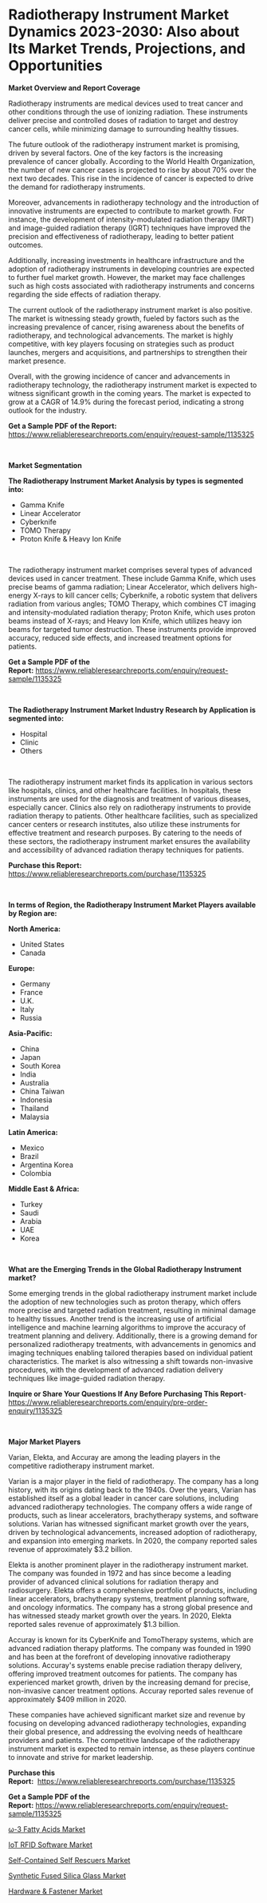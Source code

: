 <p><h1>Radiotherapy Instrument Market Dynamics 2023-2030: Also about Its Market Trends, Projections, and Opportunities</h1></p><p><strong>Market Overview and Report Coverage</strong></p>
<p><p>Radiotherapy instruments are medical devices used to treat cancer and other conditions through the use of ionizing radiation. These instruments deliver precise and controlled doses of radiation to target and destroy cancer cells, while minimizing damage to surrounding healthy tissues.</p><p>The future outlook of the radiotherapy instrument market is promising, driven by several factors. One of the key factors is the increasing prevalence of cancer globally. According to the World Health Organization, the number of new cancer cases is projected to rise by about 70% over the next two decades. This rise in the incidence of cancer is expected to drive the demand for radiotherapy instruments.</p><p>Moreover, advancements in radiotherapy technology and the introduction of innovative instruments are expected to contribute to market growth. For instance, the development of intensity-modulated radiation therapy (IMRT) and image-guided radiation therapy (IGRT) techniques have improved the precision and effectiveness of radiotherapy, leading to better patient outcomes.</p><p>Additionally, increasing investments in healthcare infrastructure and the adoption of radiotherapy instruments in developing countries are expected to further fuel market growth. However, the market may face challenges such as high costs associated with radiotherapy instruments and concerns regarding the side effects of radiation therapy.</p><p>The current outlook of the radiotherapy instrument market is also positive. The market is witnessing steady growth, fueled by factors such as the increasing prevalence of cancer, rising awareness about the benefits of radiotherapy, and technological advancements. The market is highly competitive, with key players focusing on strategies such as product launches, mergers and acquisitions, and partnerships to strengthen their market presence.</p><p>Overall, with the growing incidence of cancer and advancements in radiotherapy technology, the radiotherapy instrument market is expected to witness significant growth in the coming years. The market is expected to grow at a CAGR of 14.9% during the forecast period, indicating a strong outlook for the industry.</p></p>
<p><strong>Get a Sample PDF of the Report:</strong> <a href="https://www.reliableresearchreports.com/enquiry/request-sample/1135325">https://www.reliableresearchreports.com/enquiry/request-sample/1135325</a></p>
<p>&nbsp;</p>
<p><strong>Market Segmentation</strong></p>
<p><strong>The Radiotherapy Instrument Market Analysis by types is segmented into:</strong></p>
<p><ul><li>Gamma Knife</li><li>Linear Accelerator</li><li>Cyberknife</li><li>TOMO Therapy</li><li>Proton Knife & Heavy Ion Knife</li></ul></p>
<p>&nbsp;</p>
<p><p>The radiotherapy instrument market comprises several types of advanced devices used in cancer treatment. These include Gamma Knife, which uses precise beams of gamma radiation; Linear Accelerator, which delivers high-energy X-rays to kill cancer cells; Cyberknife, a robotic system that delivers radiation from various angles; TOMO Therapy, which combines CT imaging and intensity-modulated radiation therapy; Proton Knife, which uses proton beams instead of X-rays; and Heavy Ion Knife, which utilizes heavy ion beams for targeted tumor destruction. These instruments provide improved accuracy, reduced side effects, and increased treatment options for patients.</p></p>
<p><strong>Get a Sample PDF of the Report:</strong>&nbsp;<a href="https://www.reliableresearchreports.com/enquiry/request-sample/1135325">https://www.reliableresearchreports.com/enquiry/request-sample/1135325</a></p>
<p>&nbsp;</p>
<p><strong>The Radiotherapy Instrument Market Industry Research by Application is segmented into:</strong></p>
<p><ul><li>Hospital</li><li>Clinic</li><li>Others</li></ul></p>
<p>&nbsp;</p>
<p><p>The radiotherapy instrument market finds its application in various sectors like hospitals, clinics, and other healthcare facilities. In hospitals, these instruments are used for the diagnosis and treatment of various diseases, especially cancer. Clinics also rely on radiotherapy instruments to provide radiation therapy to patients. Other healthcare facilities, such as specialized cancer centers or research institutes, also utilize these instruments for effective treatment and research purposes. By catering to the needs of these sectors, the radiotherapy instrument market ensures the availability and accessibility of advanced radiation therapy techniques for patients.</p></p>
<p><strong>Purchase this Report:</strong>&nbsp; <a href="https://www.reliableresearchreports.com/purchase/1135325">https://www.reliableresearchreports.com/purchase/1135325</a></p>
<p>&nbsp;</p>
<p><strong>In terms of Region, the Radiotherapy Instrument Market Players available by Region are:</strong></p>
<p>
    <p> <strong> North America: </strong>
        <ul>
            <li>United States</li>
            <li>Canada</li>
        </ul>
        </p> 
    <p> <strong> Europe: </strong>
        <ul>
            <li>Germany</li>
            <li>France</li>
            <li>U.K.</li>
            <li>Italy</li>
            <li>Russia</li>
        </ul>
        </p> 
    <p> <strong> Asia-Pacific: </strong>
        <ul>
            <li>China</li>
            <li>Japan</li>
            <li>South Korea</li>
            <li>India</li>
            <li>Australia</li>
            <li>China Taiwan</li>
            <li>Indonesia</li>
            <li>Thailand</li>
            <li>Malaysia</li>
        </ul>
        </p> 
    <p> <strong> Latin America: </strong>
        <ul>
            <li>Mexico</li>
            <li>Brazil</li>
            <li>Argentina Korea</li>
            <li>Colombia</li>
        </ul>
        </p> 
    <p> <strong> Middle East & Africa: </strong>
        <ul>
            <li>Turkey</li>
            <li>Saudi</li>
            <li>Arabia</li>
            <li>UAE</li>
            <li>Korea</li>
        </ul>
    </p>
    </p>
<p>&nbsp;</p>
<p><strong>What are the Emerging Trends in the Global Radiotherapy Instrument market?</strong></p>
<p><p>Some emerging trends in the global radiotherapy instrument market include the adoption of new technologies such as proton therapy, which offers more precise and targeted radiation treatment, resulting in minimal damage to healthy tissues. Another trend is the increasing use of artificial intelligence and machine learning algorithms to improve the accuracy of treatment planning and delivery. Additionally, there is a growing demand for personalized radiotherapy treatments, with advancements in genomics and imaging techniques enabling tailored therapies based on individual patient characteristics. The market is also witnessing a shift towards non-invasive procedures, with the development of advanced radiation delivery techniques like image-guided radiation therapy.</p></p>
<p><strong>Inquire or Share Your Questions If Any Before Purchasing This Report</strong>- <a href="https://www.reliableresearchreports.com/enquiry/pre-order-enquiry/1135325">https://www.reliableresearchreports.com/enquiry/pre-order-enquiry/1135325</a></p>
<p>&nbsp;</p>
<p><strong>Major Market Players</strong></p>
<p><p>Varian, Elekta, and Accuray are among the leading players in the competitive radiotherapy instrument market. </p><p>Varian is a major player in the field of radiotherapy. The company has a long history, with its origins dating back to the 1940s. Over the years, Varian has established itself as a global leader in cancer care solutions, including advanced radiotherapy technologies. The company offers a wide range of products, such as linear accelerators, brachytherapy systems, and software solutions. Varian has witnessed significant market growth over the years, driven by technological advancements, increased adoption of radiotherapy, and expansion into emerging markets. In 2020, the company reported sales revenue of approximately $3.2 billion.</p><p>Elekta is another prominent player in the radiotherapy instrument market. The company was founded in 1972 and has since become a leading provider of advanced clinical solutions for radiation therapy and radiosurgery. Elekta offers a comprehensive portfolio of products, including linear accelerators, brachytherapy systems, treatment planning software, and oncology informatics. The company has a strong global presence and has witnessed steady market growth over the years. In 2020, Elekta reported sales revenue of approximately $1.3 billion.</p><p>Accuray is known for its CyberKnife and TomoTherapy systems, which are advanced radiation therapy platforms. The company was founded in 1990 and has been at the forefront of developing innovative radiotherapy solutions. Accuray's systems enable precise radiation therapy delivery, offering improved treatment outcomes for patients. The company has experienced market growth, driven by the increasing demand for precise, non-invasive cancer treatment options. Accuray reported sales revenue of approximately $409 million in 2020.</p><p>These companies have achieved significant market size and revenue by focusing on developing advanced radiotherapy technologies, expanding their global presence, and addressing the evolving needs of healthcare providers and patients. The competitive landscape of the radiotherapy instrument market is expected to remain intense, as these players continue to innovate and strive for market leadership.</p></p>
<p><strong>Purchase this Report:</strong>&nbsp;&nbsp;<a href="https://www.reliableresearchreports.com/purchase/1135325">https://www.reliableresearchreports.com/purchase/1135325</a></p>
<p></p>
<p><strong>Get a Sample PDF of the Report:</strong>&nbsp;<a href="https://www.reliableresearchreports.com/enquiry/request-sample/1135325">https://www.reliableresearchreports.com/enquiry/request-sample/1135325</a></p>
<p><p><a href="https://medium.com/@russpollich/omega-3-fatty-acids-market-insights-into-market-cagr-market-trends-and-growth-strategies-11af1608c729">ω-3 Fatty Acids Market</a></p><p><a href="https://github.com/dringals/Market-Research-Report-List-1/blob/main/iot-rfid-software-market.md">IoT RFID Software Market</a></p><p><a href="https://github.com/tamvrosiya/Market-Research-Report-List-1/blob/main/self-contained-self-rescuers-market.md">Self-Contained Self Rescuers Market</a></p><p><a href="https://www.linkedin.com/pulse/decoding-synthetic-fused-silica-glass-market-deep-dive/">Synthetic Fused Silica Glass Market</a></p><p><a href="https://medium.com/@siennaferry2023/decoding-hardware-amp-fastener-market-metrics-market-share-trends-and-growth-patterns-8473fe335990">Hardware & Fastener Market</a></p></p>